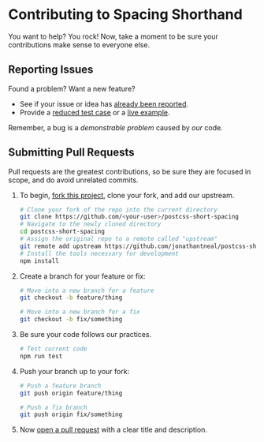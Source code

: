 # Contributing to Spacing Shorthand

You want to help? You rock! Now, take a moment to be sure your contributions
make sense to everyone else.

## Reporting Issues

Found a problem? Want a new feature?

- See if your issue or idea has [already been reported].
- Provide a [reduced test case] or a [live example].

Remember, a bug is a _demonstrable problem_ caused by _our_ code.

## Submitting Pull Requests

Pull requests are the greatest contributions, so be sure they are focused in 
scope, and do avoid unrelated commits.

1. To begin, [fork this project], clone your fork, and add our upstream.
	```bash
	# Clone your fork of the repo into the current directory
	git clone https://github.com/<your-user>/postcss-short-spacing
	# Navigate to the newly cloned directory
	cd postcss-short-spacing
	# Assign the original repo to a remote called "upstream"
	git remote add upstream https://github.com/jonathantneal/postcss-short-spacing
	# Install the tools necessary for development
	npm install
	```

2. Create a branch for your feature or fix:
	```bash
	# Move into a new branch for a feature
	git checkout -b feature/thing
	```
	```bash
	# Move into a new branch for a fix
	git checkout -b fix/something
	```

3. Be sure your code follows our practices.
	```bash
	# Test current code
	npm run test
	```

4. Push your branch up to your fork:
	```bash
	# Push a feature branch
	git push origin feature/thing
	```
	```bash
	# Push a fix branch
	git push origin fix/something
	```

5. Now [open a pull request] with a clear title and description.

[already been reported]: issues
[fork this project]:     fork
[live example]:          http://codepen.io/pen
[open a pull request]:   https://help.github.com/articles/using-pull-requests/
[reduced test case]:     https://css-tricks.com/reduced-test-cases/
